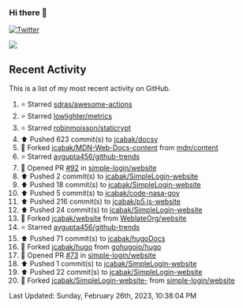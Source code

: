 ### Hi there 👋

[![Twitter](https://img.shields.io/twitter/follow/jcabak?style=social)](https://twitter.com/intent/follow?screen_name=JCabak)

![](http://github-profile-summary-cards.vercel.app/api/cards/profile-details?username=jcabak&theme=github)

<!--
**jcabak/jcabak** is a ✨ _special_ ✨ repository because its `README.md` (this file) appears on your GitHub profile.

Here are some ideas to get you started:

- 🔭 I’m currently working on ...
- 🌱 I’m currently learning ...
- 👯 I’m looking to collaborate on ...
- 🤔 I’m looking for help with ...
- 💬 Ask me about ...
- 📫 How to reach me: ...
- 😄 Pronouns: ...
- ⚡ Fun fact: ...
-->
## Recent Activity

This is a list of my most recent activity on GitHub.

<!--RECENT_ACTIVITY:start-->
1. ⭐ Starred [sdras/awesome-actions](https://github.com/sdras/awesome-actions)<br>
2. ⭐ Starred [lowlighter/metrics](https://github.com/lowlighter/metrics)<br>
3. ⭐ Starred [robinmoisson/staticrypt](https://github.com/robinmoisson/staticrypt)<br>
4. ⬆️ Pushed 623 commit(s) to [jcabak/docsy](https://github.com/jcabak/docsy)<br>
5. 🔱 Forked [jcabak/MDN-Web-Docs-content](https://github.com/jcabak/MDN-Web-Docs-content) from [mdn/content](https://github.com/mdn/content)<br>
6. ⭐ Starred [avgupta456/github-trends](https://github.com/avgupta456/github-trends)<br>
7. 💪 Opened PR [#92](https://github.com/simple-login/website/pull/92) in [simple-login/website](https://github.com/simple-login/website)<br>
8. ⬆️ Pushed 2 commit(s) to [jcabak/SimpleLogin-website](https://github.com/jcabak/SimpleLogin-website)<br>
9. ⬆️ Pushed 18 commit(s) to [jcabak/SimpleLogin-website](https://github.com/jcabak/SimpleLogin-website)<br>
10. ⬆️ Pushed 5 commit(s) to [jcabak/code-nasa-gov](https://github.com/jcabak/code-nasa-gov)<br>
11. ⬆️ Pushed 216 commit(s) to [jcabak/p5.js-website](https://github.com/jcabak/p5.js-website)<br>
12. ⬆️ Pushed 24 commit(s) to [jcabak/SimpleLogin-website](https://github.com/jcabak/SimpleLogin-website)<br>
13. 🔱 Forked [jcabak/website](https://github.com/jcabak/website) from [WeblateOrg/website](https://github.com/WeblateOrg/website)<br>
14. ⭐ Starred [avgupta456/github-trends](https://github.com/avgupta456/github-trends)<br>
15. ⬆️ Pushed 71 commit(s) to [jcabak/hugoDocs](https://github.com/jcabak/hugoDocs)<br>
16. 🔱 Forked [jcabak/hugo](https://github.com/jcabak/hugo) from [gohugoio/hugo](https://github.com/gohugoio/hugo)<br>
17. 💪 Opened PR [#73](https://github.com/simple-login/website/pull/73) in [simple-login/website](https://github.com/simple-login/website)<br>
18. ⬆️ Pushed 1 commit(s) to [jcabak/SimpleLogin-website](https://github.com/jcabak/SimpleLogin-website)<br>
19. ⬆️ Pushed 22 commit(s) to [jcabak/SimpleLogin-website](https://github.com/jcabak/SimpleLogin-website)<br>
20. 🔱 Forked [jcabak/SimpleLogin-website-](https://github.com/jcabak/SimpleLogin-website-) from [simple-login/website](https://github.com/simple-login/website)<br>
<!--RECENT_ACTIVITY:end-->

<!--RECENT_ACTIVITY:last_update-->
Last Updated: Sunday, February 26th, 2023, 10:38:04 PM
<!--RECENT_ACTIVITY:last_update_end-->
